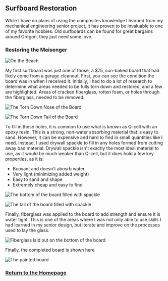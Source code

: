 ## Surfboard Restoration
While I have no plans of using the composites knowledge I learned from my mechanical engineering senior project, it has proven to be invaluable to one of my favorite hobbies. Old surfboards can be found for great bargains around Oregon, they just need some love.

### Restoring the Meisenger
![On the Beach](images/OnBeach.jpg)

My first surfboard was just one of those, a $75, sun-baked board that had likely come from a garage cleanout. First, you can see the condition the board was in when I received it. Initially, I had to do a lot of research to determine what areas needed to be fully torn down and restored, and a few are highlighted. Areas of cracked fiberglass, rotten foam, or holes through the fiberglass, needed to be removed.

![The Torn Down Nose of the Board](images/BrokenNoseTornDown.jpg)

![The Torn Down Tail of the Board](images/TornDownTail.jpg)

To fill in these holes, it is common to use what is known as Q-cell with an epoxy resin. This is a strong, non-water absorbing material that is easy to sand. However, it can be expensive and hard to find in small quantities like I need. Instead, I used drywall spackle to fill in any holes formed from cutting away bad material. Drywall spackle isn't exactly the most ideal material to use, as it would be much weaker than Q-cell, but it does hold a few key properties, as it is:
 - Buoyant and doesn't abosrb water
 - Very light (minimizing added weight)
 - Easy to sand and shape
 - Extremely cheap and easy to find

![The bottom of the board filled with spackle](images/BottomFilled.jpg)

![The tail of the board filled with spackle](images/TailFilled.jpg)

Finally, fiberglass was applied to the board to add strength and ensure it is water tight. This is one of the areas where I was not only able to use skills I had learned in my senior design, but iterate and improve on the processes used to lay the glass.

![Fiberglass laid out on the bottom of the board](images/GlassFromFront.jpg)

Finally, the completed board is shown here

![The painted board](images/TopPainted.jpg)

### [Return to the Homepage](index.md)
